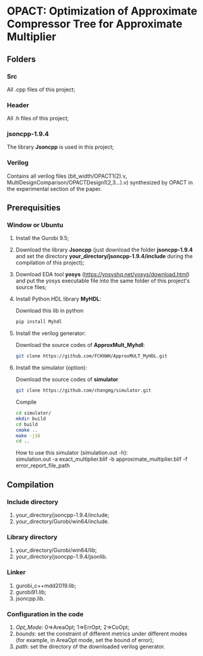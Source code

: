 # OPACT: Optimization of Approximate Compressor Tree for Approximate Multiplier 

## Folders

### Src
All .cpp files of this project;
### Header
All .h files of this project;
### jsoncpp-1.9.4
The library **Jsoncpp** is used in this project;
### Verilog
Contains all verilog files (bit_width/OPACT1(2).v, MultiDesignComparison/OPACTDesign1(2,3...).v) synthesized by OPACT in the experimental section of the paper.

## Prerequisities

### Window or Ubuntu
1. Install the Gurobi 9.5;

2. Download the library **Jsoncpp** (just download the folder **jsoncpp-1.9.4** and set the directory **your_directory/jsoncpp-1.9.4/include** during the compilation of this project);

3. Download EDA tool **yosys** (https://yosyshq.net/yosys/download.html) and put the yosys executable file into the same folder of this project's source files;

4. Install Python HDL library **MyHDL**:

    Download this lib in python
    ```bash
    pip install Myhdl
    ```

5. Install the verilog generator:

    Download the source codes of **ApproxMult_Myhdl**:
    ```bash
    git clone https://github.com/FCHXWH/ApproxMULT_MyHDL.git
    ```

6. Install the simulator (option):
    
    Download the source codes of **simulator**
    ```bash
    git clone https://github.com/changmg/simulator.git
    ```
    
    Compile
    ```bash
    cd simulator/
    mkdir build
    cd build
    cmake ..
    make -j16
    cd ..
    ```
    How to use this simulator (simulation.out -h):  
   simulation.out -a exact_multiplier.blif -b approximate_multiplier.blif -f error_report_file_path
    

## Compilation

### Include directory
1. your_directory/jsoncpp-1.9.4/include;
2. your_directory/Gurobi/win64/include.

### Library directory
1. your_directory/Gurobi/win64/lib;
2. your_directory/jsoncpp-1.9.4/jsonlib.

### Linker
1. gurobi_c++mdd2019.lib;
2. gurobi91.lib;
3. jsoncpp.lib.

### Configuration in the code
1. _Opt_Mode_: 0=>AreaOpt; 1=>ErrOpt; 2=>CoOpt;
2. _bounds_: set the constraint of different metrics under different modes (for example, in AreaOpt mode, set the bound of error);
3. _path_: set the directory of the downloaded verilog generator.
